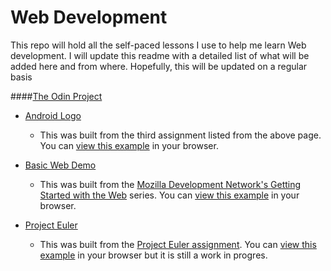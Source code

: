 Web Development
===============

This repo will hold all the self-paced lessons I use to help me learn Web development. I will update this readme with a detailed list of what will be added here and from where. Hopefully, this will be updated on a regular basis


####[The Odin Project][TOP]
- [Android Logo][android-logo]
	- This was built from the third assignment listed from the above page. You can [view this example][android-lesson-link] in your browser.

- [Basic Web Demo][bwd-lesson-link]
	- This was built from the [Mozilla Development Network's Getting Started with the Web][mdn-start] series. You can [view this example][bwd] in your browser.

- [Project Euler][euler-lesson-link]
	- This was built from the [Project Euler assignment][euler-page]. You can [view this example][euler] in your browser but it is still a work in progres.

[//]: # (REFERENCE LINKS)

[android-logo]: <https://htmlpreview.github.io/?https://github.com/nxion/learning/blob/master/the-odin-project/android-logo/index.html>
[android-lesson-link]:  <http://www.theodinproject.com/web-development-101/html-and-css-basics>
[bwd]: <https://htmlpreview.github.io/?https://github.com/nxion/learning/blob/master/the-odin-project/basic-web-demo/index.html>
[bwd-lesson-link]: <http://www.theodinproject.com/web-development-101/introduction-to-the-front-end>
[mdn-start]:<https://developer.mozilla.org/en-US/Learn/Getting_started_with_the_web>
[TOP]:<http://www.theodinproject.com/>
[euler-lesson-link]:<http://www.theodinproject.com/web-development-101/javascript-basics>
[euler]:<https://htmlpreview.github.io/?https://github.com/nxion/learning/blob/master/the-odin-project/project-euler/index.html>
[euler-page]:<https://projecteuler.net/>
